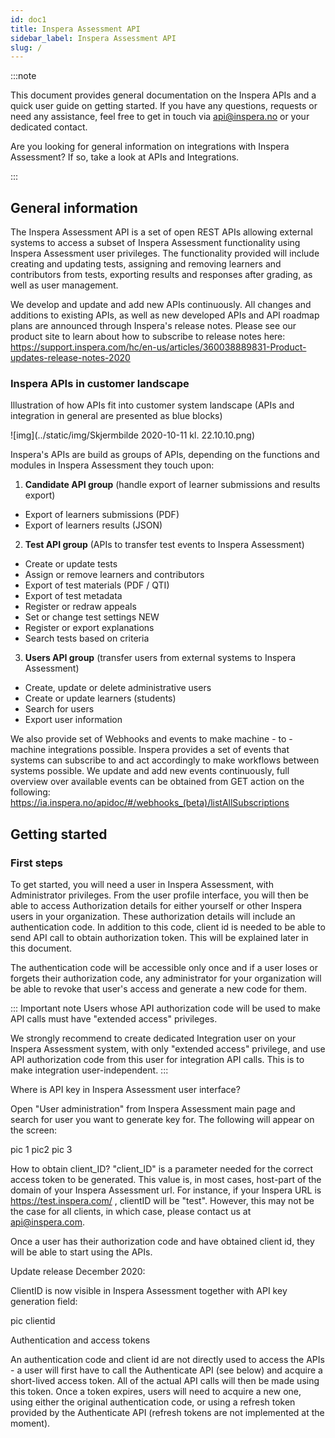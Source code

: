 ```yaml
---
id: doc1
title: Inspera Assessment API
sidebar_label: Inspera Assessment API
slug: /
---
```



:::note

This document provides general documentation on the Inspera APIs and a quick user guide on getting started. If you have any questions, requests or need any assistance, feel free to get in touch via api@inspera.no or your dedicated contact.

Are you looking for general information on integrations with Inspera Assessment? If so, take a look at APIs and Integrations.

:::


## General information
The Inspera Assessment API is a set of open REST APIs allowing external systems to access a subset of Inspera Assessment functionality using Inspera Assessment user privileges. The functionality provided will include creating and updating tests, assigning and removing learners and contributors from tests, exporting results and responses after grading, as well as user management. 

We develop and update and add new APIs continuously. All changes and additions to existing APIs, as well as new developed APIs and API roadmap plans are announced through Inspera's release notes. Please see our product site to learn about how to subscribe to release notes here: https://support.inspera.com/hc/en-us/articles/360038889831-Product-updates-release-notes-2020


### Inspera APIs in customer landscape
Illustration of how APIs fit into customer system landscape (APIs and integration in general are presented as blue blocks)

![img](../static/img/Skjermbilde 2020-10-11 kl. 22.10.10.png)

Inspera's APIs are build as groups of APIs, depending on the functions and modules in Inspera Assessment they touch upon:

1. **Candidate API group** (handle export of learner submissions and results export)
- Export of learners submissions (PDF)
- Export of learners results (JSON)
2. **Test API group** (APIs to transfer test events to Inspera Assessment)
- Create or update tests
- Assign or remove learners and contributors
- Export of test materials (PDF / QTI)
- Export of test metadata
- Register or redraw appeals
- Set or change test settings NEW
- Register or export explanations
- Search tests based on criteria
3. **Users API group** (transfer users from external systems to Inspera Assessment)
- Create, update or delete administrative users
- Create or update learners (students)
- Search for users
- Export user information

We also provide set of Webhooks and events to make  machine - to - machine integrations possible. Inspera provides a set of events that systems can subscribe to and act accordingly to make workflows between systems possible. We update and add new events continuously, full overview over available events can be obtained from GET action on the following: https://ia.inspera.no/apidoc/#/webhooks_(beta)/listAllSubscriptions 

## Getting started
### First steps
To get started, you will need a user in Inspera Assessment, with Administrator privileges. From the user profile interface, you will then be able to access Authorization details for either yourself or other Inspera users in your organization. These authorization details will include an authentication code. In addition to this code,  client id is needed to be able to send API call to obtain authorization token. This will be explained later in this document.

The authentication code will be accessible only once and if a user loses or forgets their authorization code, any administrator for your organization will be able to revoke that user's access and generate a new code for them.



::: Important note
Users whose API authorization code will be used to make API calls must have "extended access" privileges.

We strongly recommend to create dedicated Integration user on your Inspera Assessment system, with only "extended access" privilege, and use API authorization code from this user for integration API calls. This is to make integration user-independent. 
:::

Where is API key in Inspera Assessment user interface?

Open "User administration" from Inspera Assessment main page and search for user you want to generate key for. The following will appear on the screen:

pic 1
pic2 
pic 3

How to obtain client_ID?
"client_ID" is a parameter needed for the correct access token to be generated. This value is, in most cases, host-part of the domain of your Inspera Assessment url. For instance, if your Inspera URL is https://test.inspera.com/ , clientID will be "test".  However, this may not be the case for all clients, in which case, please contact us at api@inspera.com.

Once a user has their authorization code and have obtained client id, they will be able to start using the APIs.

Update release December 2020:

ClientID is now visible in Inspera Assessment together with API key generation field:

pic clientid 

Authentication and access tokens

An authentication code and client id are not directly used to access the APIs - a user will first have to call the Authenticate API (see below) and acquire a short-lived access token. All of the actual API calls will then be made using this token. Once a token expires, users will need to acquire a new one, using either the original authentication code, or using a refresh token provided by the Authenticate API (refresh tokens are not implemented at the moment).

